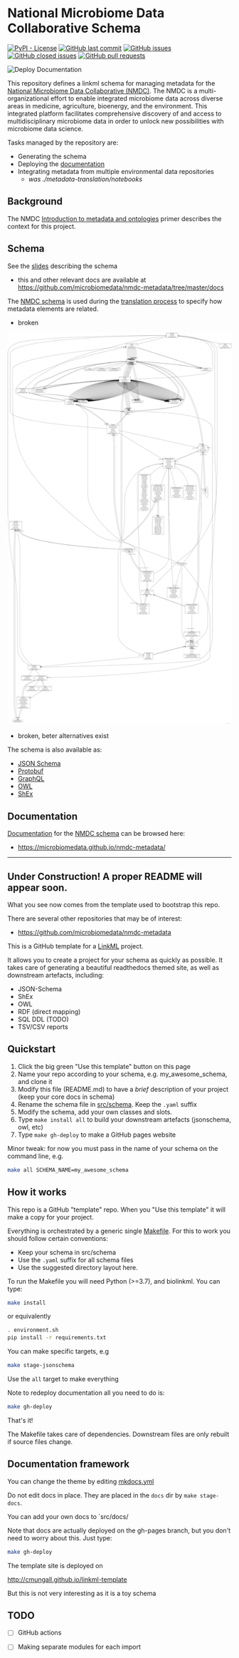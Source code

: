 # National Microbiome Data Collaborative Schema

[![PyPI - License](https://img.shields.io/pypi/l/nmdc-schema)](https://github.com/microbiomedata/nmdc-schema/blob/mam-readme/LICENSE)
[![GitHub last commit](https://img.shields.io/github/last-commit/microbiomedata/nmdc-schema?branch=main&kill_cache=1)](
https://github.com/microbiomedata/nmdc-schema/commits)
[![GitHub issues](https://img.shields.io/github/issues/microbiomedata/nmdc-schema?branch=master&kill_cache=1)](https://github.com/microbiomedata/nmdc-schema/issues)
[![GitHub closed issues](https://img.shields.io/github/issues-closed-raw/microbiomedata/nmdc-schema?branch=main&kill_cache=1)](https://github.com/microbiomedata/nmdc-schema/issues?q=is%3Aissue+is%3Aclosed)
[![GitHub pull requests](https://img.shields.io/github/issues-pr-raw/microbiomedata/nmdc-schema?branch=main&kill_cache=1)](https://github.com/microbiomedata/nmdc-schema/pulls)

![Deploy Documentation](https://github.com/microbiomedata/nmdc-schema/workflows/Build%20and%20Deploy%20Static%20Mkdocs%20Documentation/badge.svg?branch=main)


This repository defines a linkml schema for managing metadata for the [National Microbiome Data Collaborative (NMDC)](https://microbiomedata.org/). The NMDC is a multi-organizational effort to enable integrated microbiome data across diverse areas in medicine, agriculture, bioenergy, and the environment. This integrated platform facilitates comprehensive discovery of and access to multidisciplinary microbiome data in order to unlock new possibilities with microbiome data science. 

Tasks managed by the repository are:
* Generating the schema
* Deploying the [documentation](https://microbiomedata.github.io/nmdc-metadata/) 
* Integrating metadata from multiple environmental data repositories
    * _was ./metadata-translation/notebooks_

## Background

The NMDC [Introduction to metadata and ontologies](https://microbiomedata.org/introduction-to-metadata-and-ontologies/) primer describes the context for this project.

## Schema

See the [slides](https://microbiomedata.github.io/nmdc-metadata/docs/schema-slides) describing the schema
- this and other relevant docs are available at https://github.com/microbiomedata/nmdc-metadata/tree/master/docs

The [NMDC schema](./schema) is used during the [translation process](./metadata-translation/notebooks) to specify how metadata elements are related.
- broken

![img](https://raw.githubusercontent.com/microbiomedata/nmdc-metadata/master/schema/nmdc_schema_uml.png)
- broken, beter alternatives exist

The schema is also available as:

 * [JSON Schema](schema/nmdc.schema.json)
 * [Protobuf](schema/nmdc.proto)
 * [GraphQL](schema/nmdc.graphql)
 * [OWL](schema/nmdc.owl)
 * [ShEx](schema/nmdc.shex)

## Documentation
[Documentation](https://microbiomedata.github.io/nmdc-metadata/) for the [NMDC schema](./schema) can be browsed here:
* https://microbiomedata.github.io/nmdc-metadata/


----


## Under Construction! A proper README will appear soon. 
What you see now comes from the template used to bootstrap this repo.

There are several other repositories that may be of interest:
- https://github.com/microbiomedata/nmdc-metadata

This is a GitHub template for a [LinkML](https://github.com/biolink/biolinkml/) project.

It allows you to create a project for your schema as quickly as
possible. It takes care of generating a beautiful readthedocs themed
site, as well as downstream artefacts, including:

 * JSON-Schema
 * ShEx
 * OWL
 * RDF (direct mapping)
 * SQL DDL (TODO)
 * TSV/CSV reports

## Quickstart

 1. Click the big green "Use this template" button on this page
 2. Name your repo according to your schema, e.g. my_awesome_schema, and clone it
 3. Modify this file (README.md) to have a *brief* description of your project (keep your core docs in schema)
 4. Rename the schema file in [src/schema](src/schema). Keep the `.yaml` suffix
 5. Modify the schema, add your own classes and slots.
 6. Type `make install all` to build your downstream artefacts (jsonschema, owl, etc)
 7. Type `make gh-deploy` to make a GitHub pages website

Minor tweak: for now you must pass in the name of your schema on the command line, e.g.

```bash
make all SCHEMA_NAME=my_awesome_schema
```

## How it works

This repo is a GitHub "template" repo. When you "Use this template" it will make a copy for your project.

Everything is orchestrated by a generic single [Makefile](Makefile). For this to work you should follow certain conventions:

 * Keep your schema in src/schema
 * Use the `.yaml` suffix for all schema files
 * Use the suggested directory layout here.

To run the Makefile you will need Python (>=3.7), and biolinkml. You can type:

```bash
make install
```

or equivalently

```bash
. environment.sh
pip install -r requirements.txt
```

You can make specific targets, e.g

```bash
make stage-jsonschema
```

Use the `all` target to make everything

Note to redeploy documentation all you need to do is:

```bash
make gh-deploy
```

That's it!

The Makefile takes care of dependencies. Downstream files are only rebuilt if source files change.

## Documentation framework

You can change the theme by editing [mkdocs.yml](mkdocs.yml)

Do not edit docs in place. They are placed in the `docs` dir by `make stage-docs`.

You can add your own docs to `src/docs/

Note that docs are actually deployed on the gh-pages branch, but you don't need to worry about this. Just type:

```bash
make gh-deploy
```

The template site is deployed on

http://cmungall.github.io/linkml-template

But this is not very interesting as it is a toy schema

## TODO

 - [ ] GitHub actions
 - [ ] Making separate modules for each import

